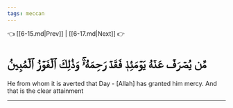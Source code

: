 ```yaml
---
tags: meccan
---
```


👈 [[6-15.md|Prev]] | [[6-17.md|Next]] 👉

# مَّن يُصۡرَفۡ عَنۡهُ يَوۡمَئِذٖ فَقَدۡ رَحِمَهُۥۚ وَذَٰلِكَ ٱلۡفَوۡزُ ٱلۡمُبِينُ

He from whom it is averted that Day - [Allah] has granted him mercy. And that is the clear attainment

---

